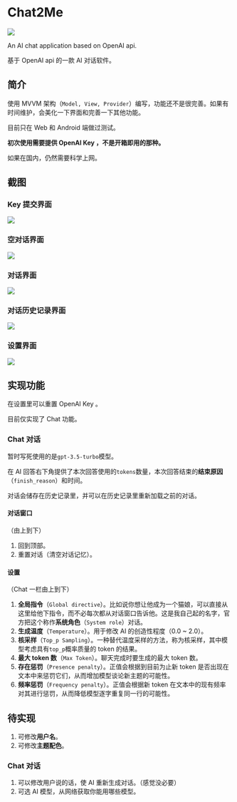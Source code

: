 # Chat2Me

![](https://github.com/YenalyLiew/Chat2Me/blob/master/assets/logo/ctm_launcher_round.png)

An AI chat application based on OpenAI api.

基于 OpenAI api 的一款 AI 对话软件。

## 简介

使用 MVVM 架构（`Model, View, Provider`）编写，功能还不是很完善。如果有时间维护，会美化一下界面和完善一下其他功能。

目前只在 Web 和 Android 端做过测试。

**初次使用需要提供 OpenAI Key ，不是开箱即用的那种。**

如果在国内，仍然需要科学上网。

## 截图

### Key 提交界面

![](https://github.com/YenalyLiew/Chat2Me/blob/master/screenshot/submit_interface.jpg)

### 空对话界面

![](https://github.com/YenalyLiew/Chat2Me/blob/master/screenshot/empty_chat_interface.jpg)

### 对话界面

![](https://github.com/YenalyLiew/Chat2Me/blob/master/screenshot/chat_interface.jpg)

### 对话历史记录界面

![](https://github.com/YenalyLiew/Chat2Me/blob/master/screenshot/chat_history_interface.jpg)

### 设置界面

![](https://github.com/YenalyLiew/Chat2Me/blob/master/screenshot/settings_interface.jpg)

## 实现功能

在设置里可以重置 OpenAI Key 。

目前仅实现了 Chat 功能。

### Chat 对话

暂时写死使用的是`gpt-3.5-turbo`模型。

在 AI 回答右下角提供了本次回答使用的`tokens`数量，本次回答结束的**结束原因**（`finish_reason`）和时间。

对话会储存在历史记录里，并可以在历史记录里重新加载之前的对话。

#### 对话窗口

（由上到下）

1. 回到顶部。
2. 重置对话（清空对话记忆）。

#### 设置

（Chat 一栏由上到下）

1. **全局指令**（`Global directive`）。比如说你想让他成为一个猫娘，可以直接从这里给他下指令，而不必每次都从对话窗口告诉他。这是我自己起的名字，官方把这个称作**系统角色**（`System role`）对话。
2. **生成温度**（`Temperature`）。用于修改 AI 的创造性程度（0.0 ~ 2.0）。
3. **核采样**（`Top_p Sampling`）。一种替代温度采样的方法，称为核采样，其中模型考虑具有`top_p`概率质量的 token 的结果。
4. **最大 token 数**（`Max Token`）。聊天完成时要生成的最大 token 数。
5. **存在惩罚**（`Presence penalty`）。正值会根据到目前为止新 token 是否出现在文本中来惩罚它们，从而增加模型谈论新主题的可能性。
6. **频率惩罚**（`Frequency penalty`）。正值会根据新 token 在文本中的现有频率对其进行惩罚，从而降低模型逐字重复同一行的可能性。

## 待实现

1. 可修改**用户名**。
2. 可修改**主题配色**。

### Chat 对话

1. 可以修改用户说的话，使 AI 重新生成对话。（感觉没必要）
2. 可选 AI 模型，从网络获取你能用哪些模型。

